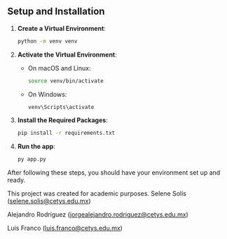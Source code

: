 ## Setup and Installation

1. **Create a Virtual Environment**:

   ```bash
   python -m venv venv
   ```

2. **Activate the Virtual Environment**:

   - On macOS and Linux:

     ```bash
     source venv/bin/activate
     ```

   - On Windows:
     ```bash
     venv\Scripts\activate
     ```

3. **Install the Required Packages**:
   ```bash
   pip install -r requirements.txt
   ```

4. **Run the app**:
   ```bash
   py app.py
   ```

After following these steps, you should have your environment set up and ready.

This project was created for academic purposes.
Selene Solís
(selene.solis@cetys.edu.mx)

Alejandro Rodríguez
(jorgealejandro.rodriguez@cetys.edu.mx)

Luis Franco
(luis.franco@cetys.edu.mx)
